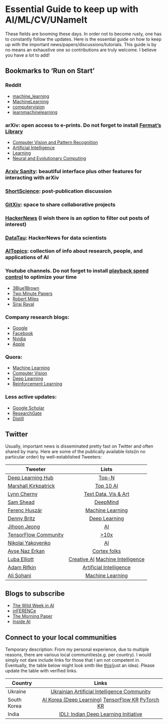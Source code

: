 # Essential Guide to keep up with AI/ML/CV/UNameIt

These fields are booming these days. In order not to become rusty, one has to constantly follow the updates. Here is the essential guide on how to keep up with the important news/papers/discussions/tutorials. This guide is by no means an exhaustive one so contributions are truly welcome. I believe you have a lot to add!

## Bookmarks to ‘Run on Start’

### Reddit
- [machine_learning](https://www.reddit.com/user/techrat_reddit/m/machine_learning/)
- [MachineLearning](https://www.reddit.com/r/MachineLearning/)
- [computervision](https://www.reddit.com/r/computervision/)
- [learnmachinelearning](https://www.reddit.com/r/learnmachinelearning/)

### arXiv: open access to e-prints. Do not forget to install [Fermat’s Library](http://fermatslibrary.com/librarian)
- [Computer Vision and Pattern Recognition](https://arxiv.org/list/cs.CV/recent)
- [Artificial Intelligence](https://arxiv.org/list/cs.AI/recent)
- [Learning](https://arxiv.org/list/cs.LG/recent)
- [Neural and Evolutionary Computing](https://arxiv.org/list/cs.NE/recent)

### [Arxiv Sanity](http://www.arxiv-sanity.com/): beautiful interface plus other features for interacting with arXiv

### [ShortScience](http://www.shortscience.org/): post-publication discussion

### [GitXiv](http://www.gitxiv.com/): space to share collaborative projects

### [HackerNews](https://news.ycombinator.com/news) (I wish there is an option to filter out posts of interest)

### [DataTau](https://www.datatau.com/): HackerNews for data scientists

### [AITopics](https://aitopics.org/search): collection of info about research, people, and applications of AI

### Youtube channels. Do not forget to install [playback speed control](https://chrome.google.com/webstore/detail/youtube-playback-speed-co/hdannnflhlmdablckfkjpleikpphncik) to optimize your time
- [3Blue1Brown](https://www.youtube.com/channel/UCYO_jab_esuFRV4b17AJtAw)
- [Two Minute Papers](https://www.youtube.com/channel/UCbfYPyITQ-7l4upoX8nvctg)
- [Robert Miles](https://www.youtube.com/channel/UCLB7AzTwc6VFZrBsO2ucBMg)
- [Siraj Raval](https://www.youtube.com/channel/UCWN3xxRkmTPmbKwht9FuE5A)

### Company research blogs:
- [Google](https://research.googleblog.com/)
- [Facebook](https://research.fb.com/blog/)
- [Nvidia](https://blogs.nvidia.com/blog/category/deep-learning/)
- [Apple](https://machinelearning.apple.com/)

### Quora: 
- [Machine Learning](https://www.quora.com/pinned/Machine-Learning)
- [Computer Vision](https://www.quora.com/pinned/Computer-Vision)
- [Deep Learning](https://www.quora.com/pinned/Deep-Learning)
- [Reinforcement Learning](https://www.quora.com/pinned/Reinforcement-Learning)

### Less active updates:
- [Google Scholar](https://scholar.google.com/)
- [ResearchGate](https://www.researchgate.net/)
- [Distill](https://distill.pub/)

## Twitter

Usually, important news is disseminated pretty fast on Twitter and often shared by many. Here are some of the publically available lists(in no particular order) by well-established Tweeters:

| Tweeter               | Lists | 
| -------------         |:-------------:|
| [Deep Learning Hub](https://twitter.com/DeepLearningHub) | [Top-N](https://twitter.com/DeepLearningHub/lists/top-n)   |
| [Marshall Kirkpatrick](https://twitter.com/marshallk)    | [Top 10 AI](https://twitter.com/marshallk/lists/top-10-ai) |
| [Lynn Cherny](https://twitter.com/arnicas)               | [Text Data, Vis & Art](https://twitter.com/arnicas/lists/text-data-vis-art)   |
| [Sam Shead](https://twitter.com/Sam_L_Shead)             | [DeepMind](https://twitter.com/Sam_L_Shead/lists/deepmind) |
| [Ferenc Huszár](https://twitter.com/fhuszar)             | [Machine Learning](https://twitter.com/fhuszar/lists/machine-learning) |
| [Denny Britz](https://twitter.com/dennybritz)            | [Deep Learning](https://twitter.com/dennybritz/lists/deep-learning) |
| [Jihoon Jeong](https://twitter.com/hiconcep)             | [AI](https://twitter.com/hiconcep/lists/ai) |
| [TensorFlow Community](https://twitter.com/TensorFlo)    | [>10x](https://twitter.com/TensorFlo/lists/10x) |
| [Nikolai Yakovenko](https://twitter.com/ivan_bezdomny)   | [AI](https://twitter.com/ivan_bezdomny/lists/ai) |
| [Ayşe Naz Erkan](https://twitter.com/naz_erkan)          | [Cortex folks](https://twitter.com/naz_erkan/lists/cortex-folks) |
| [Luba Elliott](https://twitter.com/elluba)               | [Creative AI](https://twitter.com/elluba/lists/creative-ai) [Machine Intelligence](https://twitter.com/elluba/lists/machine-intelligence) |
| [Adam Rifkin](https://twitter.com/ifindkarma)            | [Artificial Intelligence](https://twitter.com/ifindkarma/lists/artificial-intelligence) |
| [Ali Sohani](https://twitter.com/alisohani)              | [Machine Learning](https://twitter.com/alisohani/lists/machine-learning) |


## Blogs to subscribe
- [The Wild Week in AI](https://www.getrevue.co/profile/wildml)
- [inFERENCe](http://www.inference.vc/)
- [The Morning Paper](https://blog.acolyer.org/)
- [Inside AI](https://inside.com/ai)

## Connect to your local communities

Temporary description: From my personal experience, due to multiple reasons, there are various local communities(e.g. per country). I would simply not dare include links for those that I am not competent in. Eventually, the table below might look smth like [this](https://i.pinimg.com/originals/29/5d/22/295d22ab9d9d2c35468b526459d687e8.jpg)(just an idea). Please update the table with verified links.

| Country        | Links         | 
| -------------  |:-------------:|
| Ukraine        | [Ukrainian Artificial Intelligence Community](https://www.facebook.com/groups/1528224447431465/) |
| South Korea    | [AI Korea (Deep Learning)](https://www.facebook.com/groups/AIKoreaOpen/?notif_id=1512311204057714&notif_t=group_r2j_approved) [TensorFlow KR](https://www.facebook.com/groups/TensorFlowKR/?notif_id=1512311529673421&notif_t=group_added_to_group) [PyTorch KR](https://www.facebook.com/groups/PyTorchKR/?notif_id=1512311546462986&notif_t=group_added_to_group&ref=notif)      |
| India          | [IDLI: Indian Deep Learning Initiative](https://www.facebook.com/groups/idliai/) |

